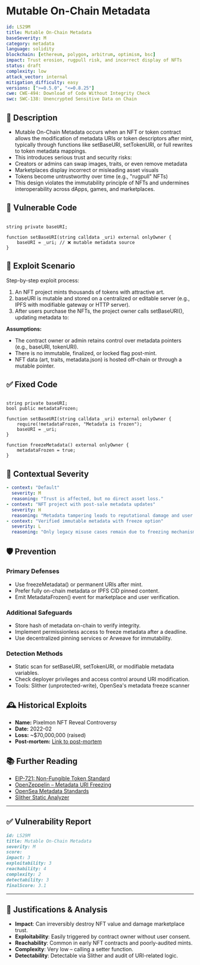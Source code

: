 # Mutable On-Chain Metadata

```YAML
id: LS29M
title: Mutable On-Chain Metadata
baseSeverity: M
category: metadata
language: solidity
blockchain: [ethereum, polygon, arbitrum, optimism, bsc]
impact: Trust erosion, rugpull risk, and incorrect display of NFTs
status: draft
complexity: low
attack_vector: internal
mitigation_difficulty: easy
versions: [">=0.5.0", "<=0.8.25"]
cwe: CWE-494: Download of Code Without Integrity Check
swc: SWC-138: Unencrypted Sensitive Data on Chain
```

## 📝 Description

- Mutable On-Chain Metadata occurs when an NFT or token contract allows the modification of metadata URIs or token descriptors after mint, typically through functions like setBaseURI, setTokenURI, or full rewrites to token metadata mappings.
- This introduces serious trust and security risks:
- Creators or admins can swap images, traits, or even remove metadata
- Marketplaces display incorrect or misleading asset visuals
- Tokens become untrustworthy over time (e.g., "rugpull" NFTs)
- This design violates the immutability principle of NFTs and undermines interoperability across dApps, games, and marketplaces.

## 🚨 Vulnerable Code

```solidity

string private baseURI;

function setBaseURI(string calldata _uri) external onlyOwner {
    baseURI = _uri; // ❌ mutable metadata source
}
```

## 🧪 Exploit Scenario

Step-by-step exploit process:

1. An NFT project mints thousands of tokens with attractive art.
2. baseURI is mutable and stored on a centralized or editable server (e.g., IPFS with modifiable gateway or HTTP server).
3. After users purchase the NFTs, the project owner calls setBaseURI(), updating metadata to:

**Assumptions:**

- The contract owner or admin retains control over metadata pointers (e.g., baseURI, tokenURI).
- There is no immutable, finalized, or locked flag post-mint.
- NFT data (art, traits, metadata.json) is hosted off-chain or through a mutable pointer.

## ✅ Fixed Code

```solidity

string private baseURI;
bool public metadataFrozen;

function setBaseURI(string calldata _uri) external onlyOwner {
    require(!metadataFrozen, "Metadata is frozen");
    baseURI = _uri;
}

function freezeMetadata() external onlyOwner {
    metadataFrozen = true;
}
```

## 🧭 Contextual Severity

```yaml
- context: "Default"
  severity: M
  reasoning: "Trust is affected, but no direct asset loss."
- context: "NFT project with post-sale metadata updates"
  severity: H
  reasoning: "Metadata tampering leads to reputational damage and user loss."
- context: "Verified immutable metadata with freeze option"
  severity: L
  reasoning: "Only legacy misuse cases remain due to freezing mechanism."
```

## 🛡️ Prevention

### Primary Defenses

- Use freezeMetadata() or permanent URIs after mint.
- Prefer fully on-chain metadata or IPFS CID pinned content.
- Emit MetadataFrozen() event for marketplace and user verification.

### Additional Safeguards

- Store hash of metadata on-chain to verify integrity.
- Implement permissionless access to freeze metadata after a deadline.
- Use decentralized pinning services or Arweave for immutability.

### Detection Methods

- Static scan for setBaseURI, setTokenURI, or modifiable metadata variables.
- Check deployer privileges and access control around URI modification.
- Tools: Slither (unprotected-write), OpenSea's metadata freeze scanner

## 🕰️ Historical Exploits

- **Name:** Pixelmon NFT Reveal Controversy 
- **Date:** 2022-02 
- **Loss:** ~$70,000,000 (raised) 
- **Post-mortem:** [Link to post-mortem](https://decrypt.co/92653/pixelmon-ethereum-nft-metaverse-game-70m) 

## 📚 Further Reading

- [EIP-721: Non-Fungible Token Standard](https://eips.ethereum.org/EIPS/eip-721)
- [OpenZeppelin – Metadata URI Freezing](https://docs.openzeppelin.com/contracts/4.x/api/token/erc721#ERC721URIStorage) 
- [OpenSea Metadata Standards](https://docs.opensea.io/docs/metadata-standards)
- [Slither Static Analyzer](https://github.com/crytic/slither)

---

## ✅ Vulnerability Report

```markdown
id: LS29M
title: Mutable On-Chain Metadata
severity: M
score:
impact: 3  
exploitability: 3  
reachability: 4  
complexity: 2  
detectability: 3  
finalScore: 3.1
```

---

## 📄 Justifications & Analysis

- **Impact**: Can irreversibly destroy NFT value and damage marketplace trust.
- **Exploitability**: Easily triggered by contract owner without user consent.
- **Reachability**: Common in early NFT contracts and poorly-audited mints.
- **Complexity**: Very low – calling a setter function.
- **Detectability**: Detectable via Slither and audit of URI-related logic.
